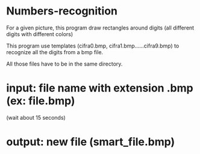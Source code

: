 # Numbers-recognition
For a given picture, this program draw rectangles around digits (all different digits with different colors)

This program use templates (cifra0.bmp, cifra1.bmp......cifra9.bmp) to recognize all the digits from a bmp file. 

All those files have to be in the same directory.


# input: file name with extension .bmp (ex: file.bmp)

(wait about 15 seconds)

# output:  new file (smart_file.bmp) 
